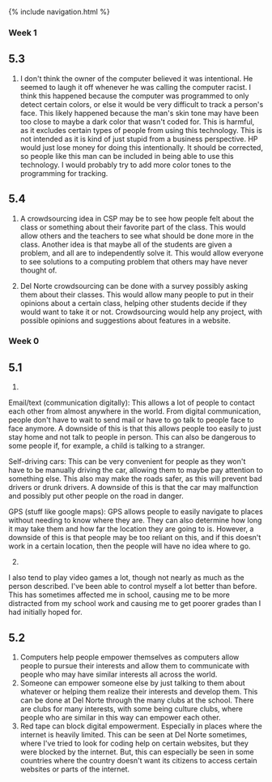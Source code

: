 {% include navigation.html %}

### Week 1

## 5.3
1. I don't think the owner of the computer believed it was intentional. He seemed to laugh it off whenever he was calling the computer racist. I think this happened because the computer was programmed to only detect certain colors, or else it would be very difficult to track a person's face. This likely happened because the man's skin tone may have been too close to maybe a dark color that wasn't coded for. This is harmful, as it excludes certain types of people from using this technology. This is not intended as it is kind of just stupid from a business perspective. HP would just lose money for doing this intentionally. It should be corrected, so people like this man can be included in being able to use this technology. I would probably try to add more color tones to the programming for tracking.

## 5.4
1. A crowdsourcing idea in CSP may be to see how people felt about the class or something about their favorite part of the class. This would allow others and the teachers to see what should be done more in the class. Another idea is that maybe all of the students are given a problem, and all are to independently solve it. This would allow everyone to see solutions to a computing problem that others may have never thought of.

2. Del Norte crowdsourcing can be done with a survey possibly asking them about their classes. This would allow many people to put in their opinions about a certain class, helping other students decide if they would want to take it or not. Crowdsourcing would help any project, with possible opinions and suggestions about features in a website.

### Week 0

## 5.1
1. 
Email/text (communication digitally): This allows a lot of people to contact each other from almost anywhere in the world. From digital communication, people don't have to wait to send mail or have to go talk to people face to face anymore. A downside of this is that this allows people too easily to just stay home and not talk to people in person. This can also be dangerous to some people if, for example, a child is talking to a stranger.

Self-driving cars: This can be very convenient for people as they won't have to be manually driving the car, allowing them to maybe pay attention to something else. This also may make the roads safer, as this will prevent bad drivers or drunk drivers. A downside of this is that the car may malfunction and possibly put other people on the road in danger.  

GPS (stuff like google maps): GPS allows people to easily navigate to places without needing to know where they are. They can also determine how long it may take them and how far the location they are going to is. However, a downside of this is that people may be too reliant on this, and if this doesn't work in a certain location, then the people will have no idea where to go.

2.
I also tend to play video games a lot, though not nearly as much as the person described. I've been able to control myself a lot better than before. This has sometimes affected me in school, causing me to be more distracted from my school work and causing me to get poorer grades than I had initially hoped for.

## 5.2
1. Computers help people empower themselves as computers allow people to pursue their interests and allow them to communicate with people who may have similar interests all across the world.
2. Someone can empower someone else by just talking to them about whatever or helping them realize their interests and develop them. This can be done at Del Norte through the many clubs at the school. There are clubs for many interests, with some being culture clubs, where people who are similar in this way can empower each other.
3. Red tape can block digital empowerment. Especially in places where the internet is heavily limited. This can be seen at Del Norte sometimes, where I've tried to look for coding help on certain websites, but they were blocked by the internet. But, this can especially be seen in some countries where the country doesn't want its citizens to access certain websites or parts of the internet.

